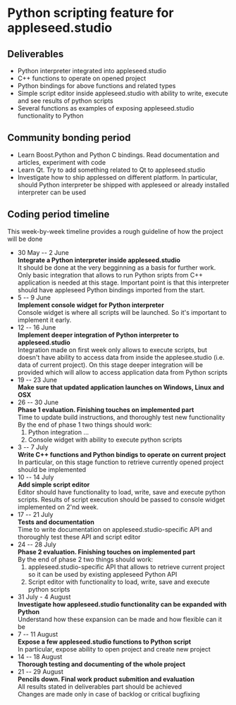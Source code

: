 # Python scripting feature for appleseed.studio

## Deliverables
* Python interpreter integrated into appleseed.studio
* C++ functions to operate on opened project
* Python bindings for above functions and related types
* Simple script editor inside appleseed.studio with ability to write, execute and see results of python scripts
* Several functions as examples of exposing appleseed.studio functionality to Python

## Community bonding period
* Learn Boost.Python and Python C bindings. Read documentation and articles, experiment with code
* Learn Qt. Try to add something related to Qt to appleseed.studio
* Investigate how to ship applessed on different platform. In particular, should Python interpreter be shipped with appleseed or already installed interpreter can be used

## Coding period timeline
This week-by-week timeline provides a rough guideline of how the project will be done
* 30 May -- 2 June  
**Integrate a Python interpreter inside appleseed.studio**  
It should be done at the very begginning as a basis for further work. Only basic integration that allows 
to run Python sripts from C++ application is needed at this stage. Important point is that this interpreter 
should have appleseed Python bindings imported from the start.  
* 5 -- 9 June   
**Implement console widget for Python interpreter**  
Console widget is where all scripts will be launched. So it's important to implement it early.   
* 12 -- 16 June  
**Implement deeper integration of Python interpreter to appleseed.studio**  
Integration made on first week only allows to execute scripts, but doesn't have ability to access data from
inside the applesee.studio (i.e. data of current project). On this stage deeper integration will be provided 
which will allow to access application data from Python scripts  
* 19 -- 23 June  
**Make sure that updated application launches on Windows, Linux and OSX**  
* 26 -- 30 June  
**Phase 1 evaluation. Finishing touches on implemented part**  
Time to update build instructions, and thoroughly test new functionality  
By the end of phase 1 two things should work:  
  1. Python integration ...  
  2. Console widget with ability to execute python scripts  
* 3 -- 7 July  
**Write C++ functions and Python bindigs to operate on current project**  
In particular, on this stage function to retrieve currently opened project should be implemented  
* 10 -- 14 July  
**Add simple script editor**  
Editor should have functionality to load, write, save and execute python scripts. Results of script 
execution should be passed to console widget implemented on 2'nd week.  
* 17 -- 21 July  
**Tests and documentation**  
 Time to write documentation on appleseed.studio-specific API and thoroughly test these API and script editor  
* 24 -- 28 July  
**Phase 2 evaluation. Finishing touches on implemented part**  
By the end of phase 2 two things should work:  
  1. appleseed.studio-specific API that allows to retrieve current project so it can be used by existing appleseed Python API  
  2. Script editor with functionality to load, write, save and execute python scripts  
* 31 July - 4 August  
**Investigate how appleseed.studio functionality can be expanded with Python**  
Understand how these expansion can be made and how flexible can it be  
* 7 -- 11 August  
**Expose a few appleseed.studio functions to Python script**  
In particular, expose ability to open project and create new project  
* 14 -- 18 August  
**Thorough testing and documenting of the whole project**  
* 21 -- 29 August  
**Pencils down. Final work product submition and evaluation**  
All results stated in deliverables part should be achieved    
Changes are made only in case of backlog or critical bugfixing  

